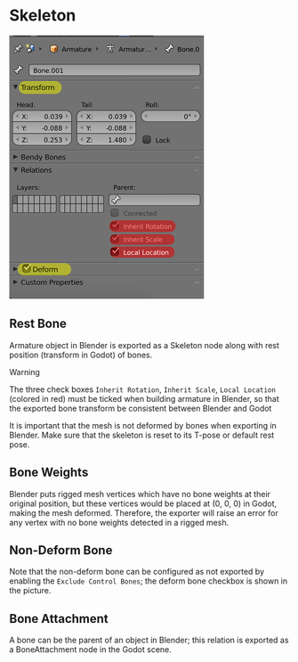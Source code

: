 # Skeleton

![image](img/armature.jpg)

## Rest Bone

Armature object in Blender is exported as a Skeleton node along with
rest position (transform in Godot) of bones.

Warning

The three check boxes `Inherit Rotation`, `Inherit Scale`,
`Local Location` (colored in red) must be ticked when building armature
in Blender, so that the exported bone transform be consistent between
Blender and Godot

It is important that the mesh is not deformed by bones when exporting in
Blender. Make sure that the skeleton is reset to its T-pose or default
rest pose.

## Bone Weights

Blender puts rigged mesh vertices which have no bone weights at their
original position, but these vertices would be placed at (0, 0, 0) in
Godot, making the mesh deformed. Therefore, the exporter will raise an
error for any vertex with no bone weights detected in a rigged mesh.

## Non-Deform Bone

Note that the non-deform bone can be configured as not exported by
enabling the `Exclude Control Bones`; the deform bone checkbox is shown
in the picture.

## Bone Attachment

A bone can be the parent of an object in Blender; this relation is
exported as a BoneAttachment node in the Godot scene.
